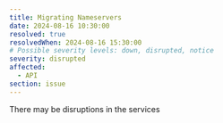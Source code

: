 ```yaml
---
title: Migrating Nameservers
date: 2024-08-16 10:30:00 
resolved: true
resolvedWhen: 2024-08-16 15:30:00 
# Possible severity levels: down, disrupted, notice
severity: disrupted
affected:
  - API
section: issue
---
```


There may be disruptions in the services
